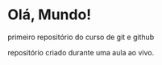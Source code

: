 # Olá, Mundo!
 primeiro repositório do curso de git e github

 repositório criado durante uma aula ao vivo.
